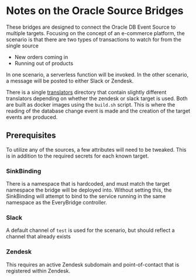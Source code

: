 # Notes on the Oracle Source Bridges

These bridges are designed to connect the Oracle DB Event Source to multiple
targets.  Focusing on the concept of an e-commerce platform, the scenario is
that there are two types of transactions to watch for from the single source
  * New orders coming in
  * Running out of products

In one scenario, a serverless function will be invoked. In the other scenario,
a message will be posted to either Slack or Zendesk.

There is a single [translators](translators/) directory that contain slightly
different translators depending on whether the zendesk or slack target is used.
Both are built as docker images using the `build.sh` script.  This is where the
reading of the database change event is made and the creation of the target
events are produced.

## Prerequisites

To utilize any of the sources, a few attributes will need to be tweaked.  This
is in addition to the required secrets for each known target.

### SinkBinding

There is a namespace that is hardcoded, and must match the target namespace the
bridge will be deployed into.  Without setting this, the SinkBinding will attempt
to bind to the service running in the same namespace as the EveryBridge controller.

### Slack

A default channel of `test` is used for the scenario, but should reflect a channel
that already exists

### Zendesk

This requires an active Zendesk subdomain and point-of-contact that is registered
within Zendesk.